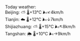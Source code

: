 Today weather:  
Beijing: ⛅️  🌡️+13°C 🌬️↙4km/h  
Tianjin: ☁️   🌡️+12°C 🌬️↓7km/h  
Shijiazhuang: ⛅️  🌡️+15°C 🌬️↖8km/h  
Tangshan: 🌦   🌡️+10°C 🌬️→9km/h  
